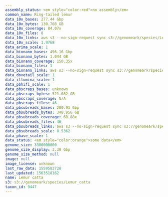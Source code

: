 ```yaml
---
assembly_status: <em style="color:red">no assembly</em>
common_name: Ring-tailed lemur
data_10x_bases: 277.44 Gbp
data_10x_bytes: 130.708 GB
data_10x_coverage: 84.07x
data_10x_files: 8
data_10x_links: aws s3 --no-sign-request sync s3://genomeark/species/Lemur_catta/mLemCat1/genomic_data/10x/ .<br>
data_10x_scale: 1.9768
data_arima_scale: 1
data_bionano_bases: 496.16 Gbp
data_bionano_bytes: 1.044 GB
data_bionano_coverage: 150.35x
data_bionano_files: 1
data_bionano_links: aws s3 --no-sign-request sync s3://genomeark/species/Lemur_catta/mLemCat1/genomic_data/bionano/ .<br>
data_dovetail_scale: 1
data_illumina_scale: 1
data_pbhifi_scale: 1
data_pbscraps_bases: unknown
data_pbscraps_bytes: 521.082 GB
data_pbscraps_coverage: N/A
data_pbscraps_files: 46
data_pbsubreads_bases: 200.91 Gbp
data_pbsubreads_bytes: 348.956 GB
data_pbsubreads_coverage: 60.88x
data_pbsubreads_files: 46
data_pbsubreads_links: aws s3 --no-sign-request sync s3://genomeark/species/Lemur_catta/mLemCat1/genomic_data/pacbio/ . --exclude "*scraps.bam* --exclude "*ccs.bam*"<br>
data_pbsubreads_scale: 0.5362
data_phase_scale: 1
data_status: <em style="color:orange">some data</em>
genome_size: 3300000000
genome_size_display: 3.30 Gbp
genome_size_method: null
image: null
image_license: unknown
last_raw_data: 1559583728
last_updated: 1563518162
name: Lemur catta
s3: s3://genomeark/species/Lemur_catta
taxon_id: 9447
---
```

